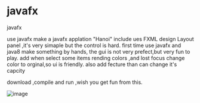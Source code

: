 # javafx
javafx


use javafx make a javafx applation "Hanoi"
include ues FXML design Layout panel ,it's very simaple but the control is hard.
first time use javafx and java8 make something by hands,
the gui is not very prefect,but very fun to play.
add when select some items rending colors ,and lost focus change color to orginal,so ui is friendly.
also add fecture than can change it's capcity

download ,compile and run ,wish you get fun from this.

![image](http://images0.cnblogs.com/blog2015/578685/201508/170836327854354.jpg)
